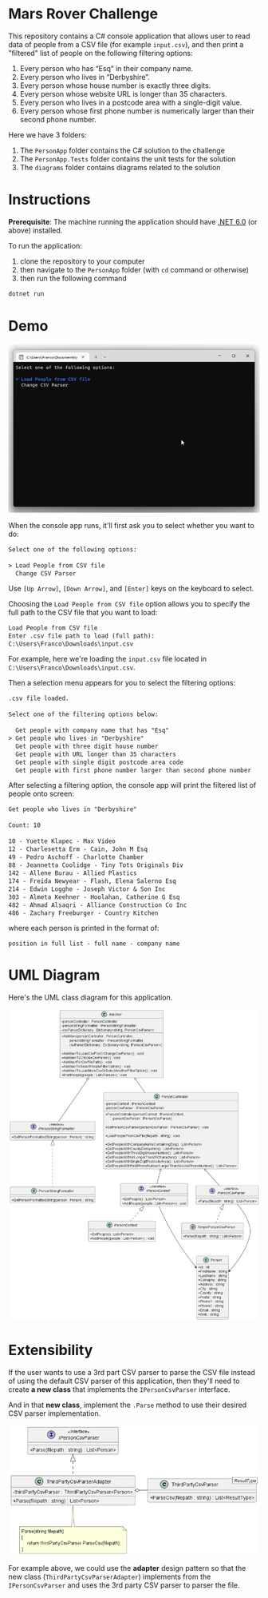 # Mars Rover Challenge

This repository contains a C# console application that allows user to read data of people from a CSV file (for example `input.csv`), and then print a "filtered" list of people on the following filtering options:

1. Every person who has “Esq” in their company name.
2. Every person who lives in “Derbyshire”.
3. Every person whose house number is exactly three digits.
4. Every person whose website URL is longer than 35 characters.
5. Every person who lives in a postcode area with a single-digit value.
6. Every person whose first phone number is numerically larger than their second phone number.

Here we have 3 folders:

1. The `PersonApp` folder contains the C# solution to the challenge
2. The `PersonApp.Tests` folder contains the unit tests for the solution
3. The `diagrams` folder contains diagrams related to the solution

# Instructions

**Prerequisite**: The machine running the application should have [.NET 6.0](https://dotnet.microsoft.com/en-us/download/dotnet/6.0) (or above) installed.

To run the application:

1. clone the repository to your computer
2. then navigate to the `PersonApp` folder (with `cd` command or otherwise)
3. then run the following command

```c#
dotnet run
```

# Demo

![App Demo](diagrams/appDemo.gif)

When the console app runs, it'll first ask you to select whether you want to do:

```
Select one of the following options:

> Load People from CSV file
  Change CSV Parser
```

Use `[Up Arrow]`, `[Down Arrow]`, and `[Enter]` keys on the keyboard to select.

Choosing the `Load People from CSV file` option allows you to specify the full path to the CSV file that you want to load:

```
Load People from CSV file
Enter .csv file path to load (full path): C:\Users\Franco\Downloads\input.csv
```

For example, here we're loading the `input.csv` file located in `C:\Users\Franco\Downloads\input.csv`.

Then a selection menu appears for you to select the filtering options:

```
.csv file loaded.

Select one of the filtering options below:

  Get people with company name that has "Esq"
> Get people who lives in "Derbyshire"
  Get people with three digit house number
  Get people with URL longer than 35 characters
  Get people with single digit postcode area code
  Get people with first phone number larger than second phone number
```

After selecting a filtering option, the console app will print the filtered list of people onto screen:

```
Get people who lives in "Derbyshire"

Count: 10

10 - Yuette Klapec - Max Video
12 - Charlesetta Erm - Cain, John M Esq
49 - Pedro Aschoff - Charlotte Chamber
88 - Jeannetta Coolidge - Tiny Tots Originals Div
142 - Allene Burau - Allied Plastics
174 - Freida Newyear - Flash, Elena Salerno Esq
214 - Edwin Logghe - Joseph Victor & Son Inc
303 - Almeta Keehner - Hoolahan, Catherine G Esq
482 - Ahmad Alsaqri - Alliance Construction Co Inc
486 - Zachary Freeburger - Country Kitchen
```

where each person is printed in the format of:

```
position in full list - full name - company name
```

# UML Diagram

Here's the UML class diagram for this application.

![Full App UML Diagram](diagrams/UML/PersonApp.png)

# Extensibility

If the user wants to use a 3rd part CSV parser to parse the CSV file instead of using the default CSV parser of this application, then they'll need to create **a new class** that implements the `IPersonCsvParser` interface.

And in that **new class**, implement the `.Parse` method to use their desired CSV parser implementation.

![Adapter UML Diagram](diagrams/UML/Adapter.png)

For example above, we could use the **adapter** design pattern so that the new class (`ThirdPartyCsvParserAdapter`) implements from the `IPersonCsvParser` and uses the 3rd party CSV parser to parser the file.
